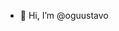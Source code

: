 - 👋 Hi, I’m @oguustavo


<!---
oguustavo/oguustavo is a ✨ special ✨ repository because its `README.md` (this file) appears on your GitHub profile.
You can click the Preview link to take a look at your changes.
--->
